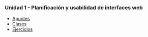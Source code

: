 ### Unidad 1 - Planificación y usabilidad de interfaces web

-   [Apuntes](./apuntes/)
-   [Clases](./clases/)
-   [Ejercicios](./ejercicios/)
